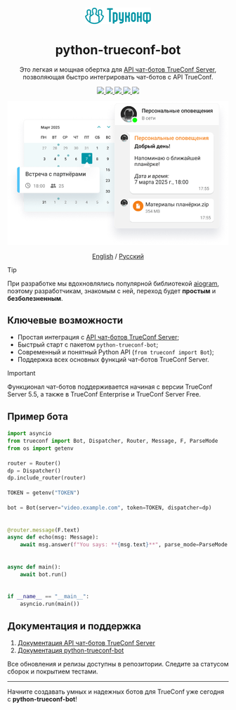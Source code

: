 <p align="center">
  <a href="https://trueconf.com" target="_blank" rel="noopener noreferrer">
    <picture>
      <source media="(prefers-color-scheme: dark)" srcset="assets/logo-cyrillic.svg" type="image/svg">
      <img width="150" src="assets/logo-cyrillic.svg" type="image/svg">
    </picture>
  </a>
</p>

<h1 align="center">python-trueconf-bot</h1>

<p align="center">Это легкая и мощная обертка для <a href="hhttps://trueconf.ru/docs/chatbot-connector/ru/overview/">API чат-ботов TrueConf Server</a>, позволяющая быстро интегрировать чат-ботов с API TrueConf.</p>

<p align="center">
    <a href="https://pypi.org/project/python-trueconf-bot/">
        <img src="https://img.shields.io/pypi/v/python-trueconf-bot">
    </a>
    <a href="https://pypi.org/project/python-trueconf-bot/">
        <img src="https://img.shields.io/pypi/pyversions/python-trueconf-bot">
    </a>
    <a href="https://t.me/trueconf_chat" target="_blank">
        <img src="https://img.shields.io/badge/telegram-group-blue?style=flat-square&logo=telegram" />
    </a>
    <a href="https://chat.whatsapp.com/GY97WBzSgvD1cJG0dWEiGP">
        <img src="https://img.shields.io/badge/whatsapp-commiunity-gree?style=flat-square&logo=whatsapp" />
    </a>
    <a href="#">
        <img src="https://img.shields.io/github/stars/trueconf/python-trueconf-bot?style=social" />
    </a>
</p>

<p align="center">
  <img src="/assets/head_ru.png" alt="Example Bot in TrueConf" width="600" height="auto">
</p>

<p align="center">
  <a href="./README.md">English</a> /
  <a href="./README-ru.md">Русский</a>
</p>

> [!TIP]
> При разработке мы вдохновлялись популярной библиотекой [aiogram](https://github.com/aiogram/aiogram/), поэтому разработчикам,
> знакомым с ней, переход будет **простым** и **безболезненным**.

## Ключевые возможности

- Простая интеграция с [API чат-ботов TrueConf Server](https://trueconf.ru/docs/chatbot-connector/ru/overview/);
- Быстрый старт с пакетом `python-trueconf-bot`;
- Современный и понятный Python API (`from trueconf import Bot`);
- Поддержка всех основных функций чат-ботов TrueConf Server.

> [!IMPORTANT]
> Функционал чат-ботов поддерживается начиная с версии TrueConf Server 5.5, а также в TrueConf Enterprise и TrueConf Server Free.

## Пример бота

```python
import asyncio
from trueconf import Bot, Dispatcher, Router, Message, F, ParseMode
from os import getenv

router = Router()
dp = Dispatcher()
dp.include_router(router)

TOKEN = getenv("TOKEN")

bot = Bot(server="video.example.com", token=TOKEN, dispatcher=dp)


@router.message(F.text)
async def echo(msg: Message):
    await msg.answer(f"You says: **{msg.text}**", parse_mode=ParseMode.MARKDOWN)


async def main():
    await bot.run()


if __name__ == "__main__":
    asyncio.run(main())
```

## Документация и поддержка

1. [Документация API чат-ботов TrueConf Server](https://trueconf.ru/docs/chatbot-connector/ru/overview/)
2. [Документация python-trueconf-bot](https://trueconf.github.io/python-trueconf-bot/ru/)

Все обновления и релизы доступны в репозитории. Следите за статусом сборок и покрытием тестами.

---

Начните создавать умных и надежных ботов для TrueConf уже сегодня с **python-trueconf-bot**!
